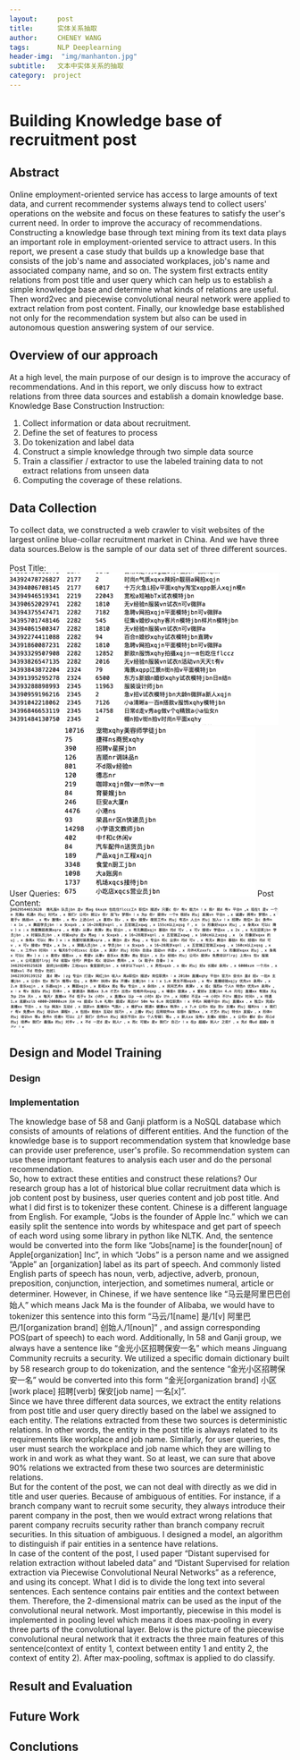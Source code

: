 ```yaml
---
layout:     post
title:      实体关系抽取
author:     CHENEY WANG
tags: 		NLP Deeplearning
header-img:  "img/manhanton.jpg"
subtitle:  	文本中实体关系的抽取
category:  project
---
```

<!-- Start Writing Below in Markdown -->

# Building Knowledge base of recruitment post 
## Abstract
Online employment-oriented service has access to large amounts of text data, and current recommender systems always tend to collect users' operations on the website and focus on these features to satisfy the user's current need. In order to improve the accuracy of recommendations. Constructing a knowledge base through text mining from its text data plays an important role in employment-oriented service to attract users. In this report, we present a case study that builds up a knowledge base that consists of the job's name and associated workplaces, job's name and associated company name, and so on. The system first extracts entity relations from post title and user query which can help us to establish a simple knowledge base and determine what kinds of relations are useful. Then word2vec and piecewise convolutional neural network were applied to extract relation from post content. Finally, our knowledge base established not only for the recommendation system but also can be used in autonomous question answering system of our service.

## Overview of our approach
At a high level, the main purpose of our design is to improve the accuracy of recommendations. And in this report, we only discuss how to extract relations from three data sources and establish a domain knowledge base.
Knowledge Base Construction Instruction:
1. Collect information or data about recruitment.
2. Define the set of features to process
3. Do tokenization and label data
4. Construct a simple knowledge through two simple data source
5. Train a classifier / extractor to use the labeled training data to not extract relations from unseen data
6. Computing the coverage of these relations.

## Data Collection
To collect data, we constructed a web crawler to visit websites of the largest online blue-collar recruitment market in China. And we have three data sources.Below is the sample of our data set of three different sources.  
<br >
Post Title:
![](./image/2018-11-25-20-05-24.png)
User Queries:
![](./image/2018-11-25-20-05-31.png)
Post Content:
![](./image/2018-11-25-20-05-38.png)

## Design and Model Training
### Design
### Implementation
The knowledge base of 58 and Ganji platform is a NoSQL database which consists of amounts of relations of different entities. And the function of the knowledge base is to support recommendation system that knowledge base can provide user preference, user's profile. So recommendation system can use these important features to analysis each user and do the personal recommendation.
<br >
    So, how to extract these entities and construct these relations? Our research group has a lot of historical blue collar recruitment data which is job content post by business, user queries content and job post title. And what I did first is to tokenizer these content. Chinese is a different language from English. For example, “Jobs is the founder of Apple Inc.” which we can easily split the sentence into words by whitespace and get part of speech of each word using some library in python like NLTK. And, the sentence would be converted into the form like “Jobs[name] is the founder[noun] of Apple[organization] Inc”, in which “Jobs” is a person name and we assigned “Apple” an [organization] label as its part of speech. And commonly listed English parts of speech has noun, verb, adjective, adverb, pronoun, preposition, conjunction, interjection, and sometimes numeral, article or determiner. However, in Chinese, if we have sentence like “马云是阿里巴巴创始人” which means Jack Ma is the founder of Alibaba, we would have to tokenizer this sentence into this form “马云/1[name] 是/1[v] 阿里巴巴/1[organization brand] 创始人/1[noun]” , and assign corresponding POS(part of speech) to each word. Additionally, In 58 and Ganji group, we always have a sentence like “金光小区招聘保安一名” which means Jinguang Community recruits a security. We utilized a specific domain dictionary built by 58 research group to do tokenization, and the sentence “金光小区招聘保安一名”  would be converted into this form “金光[organization brand] 小区[work place] 招聘[verb] 保安[job name] 一名[x]”.
<br >
   Since we have three different data sources, we extract the entity relations from post title and user query directly based on the label we assigned to each entity. The relations extracted from these two sources is deterministic relations. In other words, the entity in the post title is always related to its requirements like workplace and job name. Similarly, for user queries, the user must search the workplace and job name which they are willing to work in and work as what they want. So at least, we can sure that above 90% relations we extracted from these two sources are deterministic relations.
<br >
    But for the content of the post, we can not deal with directly as we did in title and user queries. Because of ambiguous of entities. For instance, if a branch company want to recruit some security, they always introduce their parent company in the post, then we would extract wrong relations that parent company recruits security rather than branch company recruit securities. In this situation of ambiguous. I designed a model, an algorithm to distinguish if pair entities in a sentence have relations.
<br >
   In case of the content of the post, I used paper “Distant supervised for relation extraction without labeled data” and “Distant Supervised for relation extraction via Piecewise Convolutional Neural Networks” as a reference, and using its concept. What I did is to divide the long text into several sentences. Each sentence contains pair entities and the context between them. Therefore, the 2-dimensional matrix can be used as the input of the convolutional neural network. Most importantly, piecewise in this model is implemented in pooling level which means it does max-pooling in every three parts of the convolutional layer. Below is the picture of the piecewise convolutional neural network that it extracts the three main features of this sentence(context of entity 1, context between entity 1 and entity 2, the context of entity 2). After max-pooling, softmax is applied to do classify.

## Result and Evaluation 
## Future Work
## Conclutions





